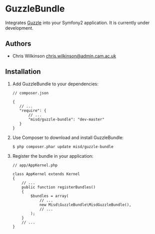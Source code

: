 GuzzleBundle
============

Integrates [Guzzle](http://guzzlephp.org/) into your Symfony2 application. It is currently under development.

Authors
-------

* Chris Wilkinson <chris.wilkinson@admin.cam.ac.uk>

Installation
------------

 1. Add GuzzleBundle to your dependencies:

        // composer.json

        {
           // ...
           "require": {
               // ...
               "misd/guzzle-bundle": "dev-master"
           }
        }

 2. Use Composer to download and install GuzzleBundle:

        $ php composer.phar update misd/guzzle-bundle

 3. Register the bundle in your application:

        // app/AppKernel.php

        class AppKernel extends Kernel
        {
            // ...
            public function registerBundles()
            {
                $bundles = array(
                    // ...
                    new Misd\GuzzleBundle\MisdGuzzleBundle(),
                    // ...
                );
            }
            // ...
        }
